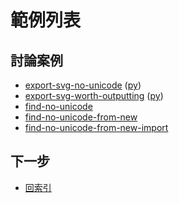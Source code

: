 

# 範例列表


## 討論案例

* [export-svg-no-unicode](https://github.com/samwhelp/note-about-fontforge/tree/gh-pages/ubuntu/18.04/demo/native/case/export-svg-no-unicode) ([py](https://github.com/samwhelp/note-about-fontforge/tree/gh-pages/ubuntu/18.04/demo/python/case/export-svg-no-unicode))
* [export-svg-worth-outputting](https://github.com/samwhelp/note-about-fontforge/tree/gh-pages/ubuntu/18.04/demo/native/case/export-svg-worth-outputting) ([py](https://github.com/samwhelp/note-about-fontforge/tree/gh-pages/ubuntu/18.04/demo/python/case/export-svg-worth-outputting))
* [find-no-unicode](https://github.com/samwhelp/note-about-fontforge/tree/gh-pages/ubuntu/18.04/demo/native/case/find-no-unicode)
* [find-no-unicode-from-new](https://github.com/samwhelp/note-about-fontforge/tree/gh-pages/ubuntu/18.04/demo/native/case/find-no-unicode-from-new)
* [find-no-unicode-from-new-import](https://github.com/samwhelp/note-about-fontforge/tree/gh-pages/ubuntu/18.04/demo/native/case/find-no-unicode-from-new-import)


## 下一步

* [回索引](all.md)
